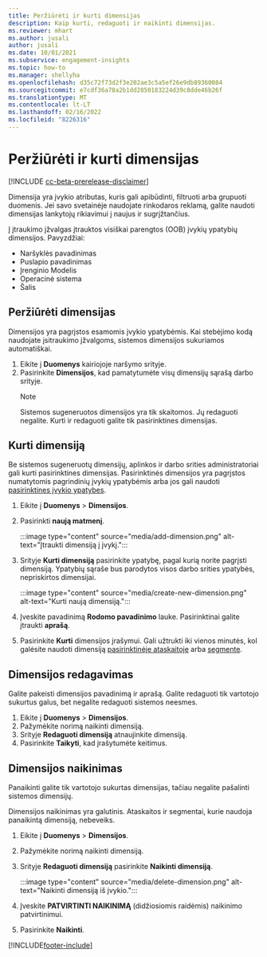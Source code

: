 ```yaml
---
title: Peržiūrėti ir kurti dimensijas
description: Kaip kurti, redaguoti ir naikinti dimensijas.
ms.reviewer: mhart
ms.author: jusali
author: jusali
ms.date: 10/01/2021
ms.subservice: engagement-insights
ms.topic: how-to
ms.manager: shellyha
ms.openlocfilehash: d35c72f73d2f3e202ae3c5a5ef26e9db89360084
ms.sourcegitcommit: e7cdf36a78a2b1dd2850183224d39c8dde46b26f
ms.translationtype: MT
ms.contentlocale: lt-LT
ms.lasthandoff: 02/16/2022
ms.locfileid: "8226316"
---
```

# <a name="view-and-create-dimensions"></a>Peržiūrėti ir kurti dimensijas

[!INCLUDE [cc-beta-prerelease-disclaimer](includes/cc-beta-prerelease-disclaimer.md)]

Dimensija yra įvykio atributas, kuris gali apibūdinti, filtruoti arba grupuoti duomenis. Jei savo svetainėje naudojate rinkodaros reklamą, galite naudoti dimensijas lankytojų rikiavimui į naujus ir sugrįžtančius.  

Į įtraukimo įžvalgas įtrauktos visiškai parengtos (OOB) įvykių ypatybių dimensijos. Pavyzdžiai:

- Naršyklės pavadinimas
- Puslapio pavadinimas
- Įrenginio Modelis
- Operacinė sistema
- Šalis

## <a name="view-dimensions"></a>Peržiūrėti dimensijas

Dimensijos yra pagrįstos esamomis įvykio ypatybėmis. Kai stebėjimo kodą naudojate įsitraukimo įžvalgoms, sistemos dimensijos sukuriamos automatiškai.

1. Eikite į **Duomenys** kairiojoje naršymo srityje. 
1. Pasirinkite **Dimensijos**, kad pamatytumėte visų dimensijų sąrašą darbo srityje. 
   > [!NOTE]
   > Sistemos sugeneruotos dimensijos yra tik skaitomos. Jų redaguoti negalite. Kurti ir redaguoti galite tik pasirinktines dimensijas.

## <a name="create-a-dimension"></a>Kurti dimensiją

Be sistemos sugeneruotų dimensijų, aplinkos ir darbo srities administratoriai gali kurti pasirinktines dimensijas. Pasirinktinės dimensijos yra pagrįstos numatytomis pagrindinių įvykių ypatybėmis arba jos gali naudoti [pasirinktines įvykio ypatybes](advanced-SDK-implementation.md).

1. Eikite į **Duomenys** > **Dimensijos**.
1. Pasirinkti **naują matmenį**.

   :::image type="content" source="media/add-dimension.png" alt-text="Įtraukti dimensiją į įvykį.":::

1. Srityje **Kurti dimensiją** pasirinkite ypatybę, pagal kurią norite pagrįsti dimensiją. Ypatybių sąraše bus parodytos visos darbo srities ypatybės, nepriskirtos dimensijai.
   
   :::image type="content" source="media/create-new-dimension.png" alt-text="Kurti naują dimensiją.":::
      
3. Įveskite pavadinimą **Rodomo pavadinimo** lauke. Pasirinktinai galite įtraukti **aprašą**.
4. Pasirinkite **Kurti** dimensijos įrašymui. Gali užtrukti iki vienos minutės, kol galėsite naudoti dimensiją [pasirinktinėje ataskaitoje](custom-reports.md) arba [segmente](segments.md). 

## <a name="edit-a-dimension"></a>Dimensijos redagavimas

Galite pakeisti dimensijos pavadinimą ir aprašą. Galite redaguoti tik vartotojo sukurtus galus, bet negalite redaguoti sistemos neesmes.


1. Eikite į **Duomenys** > **Dimensijos**.
1. Pažymėkite norimą naikinti dimensiją.
1. Srityje **Redaguoti dimensiją** atnaujinkite dimensiją.
1. Pasirinkite **Taikyti**, kad įrašytumėte keitimus.

## <a name="delete-a-dimension"></a>Dimensijos naikinimas

Panaikinti galite tik vartotojo sukurtas dimensijas, tačiau negalite pašalinti sistemos dimensijų.

Dimensijos naikinimas yra galutinis. Ataskaitos ir segmentai, kurie naudoja panaikintą dimensiją, nebeveiks. 

1. Eikite į **Duomenys** > **Dimensijos**.
1. Pažymėkite norimą naikinti dimensiją.
1. Srityje **Redaguoti dimensiją** pasirinkite **Naikinti dimensiją**.

   :::image type="content" source="media/delete-dimension.png" alt-text="Naikinti dimensiją iš įvykio.":::

1. Įveskite **PATVIRTINTI NAIKINIMĄ** (didžiosiomis raidėmis) naikinimo patvirtinimui. 
1. Pasirinkite **Naikinti**.

[!INCLUDE[footer-include](../includes/footer-banner.md)]
